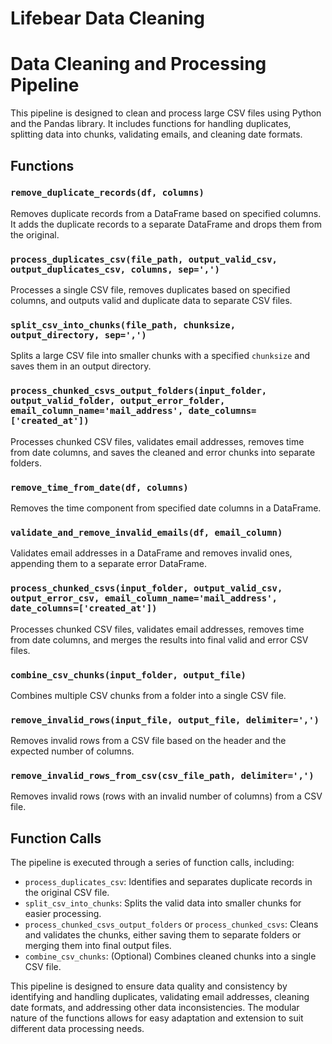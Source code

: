 # Lifebear Data Cleaning

# Data Cleaning and Processing Pipeline

This pipeline is designed to clean and process large CSV files using Python and the Pandas library. It includes functions for handling duplicates, splitting data into chunks, validating emails, and cleaning date formats.

## Functions

### `remove_duplicate_records(df, columns)`

Removes duplicate records from a DataFrame based on specified columns. It adds the duplicate records to a separate DataFrame and drops them from the original.

### `process_duplicates_csv(file_path, output_valid_csv, output_duplicates_csv, columns, sep=',')`

Processes a single CSV file, removes duplicates based on specified columns, and outputs valid and duplicate data to separate CSV files.

### `split_csv_into_chunks(file_path, chunksize, output_directory, sep=',')`

Splits a large CSV file into smaller chunks with a specified `chunksize` and saves them in an output directory.

### `process_chunked_csvs_output_folders(input_folder, output_valid_folder, output_error_folder, email_column_name='mail_address', date_columns=['created_at'])`

Processes chunked CSV files, validates email addresses, removes time from date columns, and saves the cleaned and error chunks into separate folders.

### `remove_time_from_date(df, columns)`

Removes the time component from specified date columns in a DataFrame.

### `validate_and_remove_invalid_emails(df, email_column)`

Validates email addresses in a DataFrame and removes invalid ones, appending them to a separate error DataFrame.

### `process_chunked_csvs(input_folder, output_valid_csv, output_error_csv, email_column_name='mail_address', date_columns=['created_at'])`

Processes chunked CSV files, validates email addresses, removes time from date columns, and merges the results into final valid and error CSV files.

### `combine_csv_chunks(input_folder, output_file)`

Combines multiple CSV chunks from a folder into a single CSV file.

### `remove_invalid_rows(input_file, output_file, delimiter=',')`

Removes invalid rows from a CSV file based on the header and the expected number of columns.

### `remove_invalid_rows_from_csv(csv_file_path, delimiter=',')`

Removes invalid rows (rows with an invalid number of columns) from a CSV file.

## Function Calls

The pipeline is executed through a series of function calls, including:

- `process_duplicates_csv`: Identifies and separates duplicate records in the original CSV file.
- `split_csv_into_chunks`: Splits the valid data into smaller chunks for easier processing.
- `process_chunked_csvs_output_folders` or `process_chunked_csvs`: Cleans and validates the chunks, either saving them to separate folders or merging them into final output files.
- `combine_csv_chunks`: (Optional) Combines cleaned chunks into a single CSV file.


This pipeline is designed to ensure data quality and consistency by identifying and handling duplicates, validating email addresses, cleaning date formats, and addressing other data inconsistencies. The modular nature of the functions allows for easy adaptation and extension to suit different data processing needs.
